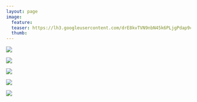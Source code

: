 ```yaml
---
layout: page
image:
  feature:
  teaser: https://lh3.googleusercontent.com/drE8kvTVN9nbN45k6PLjgPdap9c0lRQ6Ge3Vo7dqQwO35vxEiyv6JzTriHKSykNnV2Is4TqybkM_P0ekp0UQLKiGk6ejptixZCAoOIDrYQ0u7yORcqGrN5S59D-I1Ov_4CmSa47_Ki6dhgRKZrDXkkm6-W6Q6Q6ZEqr_iqvMubyuplkyU7RHP-Gi38PV5OB3RrtyIOyEvxu5OAdillFsjwVb3N1eytJTjnMJAu-MqY5kdJbR7uRegtej3egsjSH8Od26CwpfPINa1u2r6U0-xQXSCG6CFXoaI0FbeDnoQjYsPV5l9_F8jwOG6aA136WfCeUXTsKMZQhLz7vbq5FosoGV7jIcWcNLGmz-VmuUhFy2zi6GofBFtdbxPmophQHlCqgZoWM2haAMq37_xktZISjuH5xKxELIk4pdC4E_RGZE-BGj8eJx9WobVt9fBIKemD82TfsbR_aLNo4QaeRrB8nZgCRsZsntmF4wiYHSIHxDhhaiY65Vau4sfP14bGlrg0XhvrPrWkAENckB8lypXYOX3LvoG3V-OY3p71_iQ1o=w245
  thumb:
---
```


[![](https://lh3.googleusercontent.com/KKAkvys72SHOPUZDfiY6fW5SOdEjld6CvLQlE4dmmU9T647kYWUhOv5MYBE56-LgYhpLIO7sgqX4G0OUt0L-rZoCFc8Q98TB7DFz0_Pm8MG2_xA2s4cThnXDBv3-2QlLZX5hWBHv5-irbMOF77NgyM46xXVi75dvntggBzdwjnudQI5x_HeLPbEBpj5rKFVpVR7KOuZV81K6-T_8YyV6zsarOz0gih22Snob-NIQNHZ47ejMcoBQmarNTDeiWl4dKRs_4Dy9l-CKngCrMaev9M5w8VA0rjyzphbSjVe8iinJ3-_ZsHavVDdpC2xHmopWxSezbfeCbeGWpezhk1zD3epPaVGgswuMhp-VJS1Rcv1-YeTqoyZ1qGxoKQB9FlS9U4V1ugU9xvkC4a8CM6dVTm1c3QtbHZjs-mZFj3oZke_bFR7FJxmUxoJa-9NpbthDQCgTu-hrU4mkC7ApAvRb99vm7AUUEAcmJW-ZkUIwJKRqjrYsh4UtvOghbdiI3ejqlJ5xKNAuQCOfGk1sxbOiJkwnGE0VUoyBSxj-hR_kupw=w800)](https://lh3.googleusercontent.com/KKAkvys72SHOPUZDfiY6fW5SOdEjld6CvLQlE4dmmU9T647kYWUhOv5MYBE56-LgYhpLIO7sgqX4G0OUt0L-rZoCFc8Q98TB7DFz0_Pm8MG2_xA2s4cThnXDBv3-2QlLZX5hWBHv5-irbMOF77NgyM46xXVi75dvntggBzdwjnudQI5x_HeLPbEBpj5rKFVpVR7KOuZV81K6-T_8YyV6zsarOz0gih22Snob-NIQNHZ47ejMcoBQmarNTDeiWl4dKRs_4Dy9l-CKngCrMaev9M5w8VA0rjyzphbSjVe8iinJ3-_ZsHavVDdpC2xHmopWxSezbfeCbeGWpezhk1zD3epPaVGgswuMhp-VJS1Rcv1-YeTqoyZ1qGxoKQB9FlS9U4V1ugU9xvkC4a8CM6dVTm1c3QtbHZjs-mZFj3oZke_bFR7FJxmUxoJa-9NpbthDQCgTu-hrU4mkC7ApAvRb99vm7AUUEAcmJW-ZkUIwJKRqjrYsh4UtvOghbdiI3ejqlJ5xKNAuQCOfGk1sxbOiJkwnGE0VUoyBSxj-hR_kupw=s0)

[![](https://lh3.googleusercontent.com/3XblgeG_5-kKuQn2-jp6zPf9SOod7_grSDZSkGqmccRRpBImj4f9zGrQxiL9xr2yw1Fqu53mps1rdHDimA_WNYh0kmDLw7dHVNLQ39xtd00vpmDK4uerDBlUH8EiW3DE2fWmuD-xGBhs-2ulvcTPnylpt7HgFa5sYmbvCTN-3D9MZmEd5gNODz9fNfxgcsM_vkTLKdfwspqT81r_nvYaUP62HzMJNjngcVkiRfx5MccakeSKC7um3F3KNdNvfcgja2KPHUjpfjVGsF06G4GISITRYjPMD9py736Swn2ad7Uul2kbLNDtGNl9r68f_SrgmFHkAXUTOzGvJXccbE-hLZ4gajYQPKy0zvm6iNnN-3amEIFDx2tG4npMo2HeaHyWV86aGUWL69Bi2eH5MBRzp9AtScI-HEEYdSlllbtZAAXgniK9xpu8KyO86l2fpFLQp3YLWuYvxQFOSQwJVPfRZihAzmQxFzNree7XAKsxM5ByS3vKbm1bL64myRdi4Q4KILISC1Vxvf0VAFcYFiHyuCJtQ2a0-dsUHvkdtesP4Kc=w800)](https://lh3.googleusercontent.com/3XblgeG_5-kKuQn2-jp6zPf9SOod7_grSDZSkGqmccRRpBImj4f9zGrQxiL9xr2yw1Fqu53mps1rdHDimA_WNYh0kmDLw7dHVNLQ39xtd00vpmDK4uerDBlUH8EiW3DE2fWmuD-xGBhs-2ulvcTPnylpt7HgFa5sYmbvCTN-3D9MZmEd5gNODz9fNfxgcsM_vkTLKdfwspqT81r_nvYaUP62HzMJNjngcVkiRfx5MccakeSKC7um3F3KNdNvfcgja2KPHUjpfjVGsF06G4GISITRYjPMD9py736Swn2ad7Uul2kbLNDtGNl9r68f_SrgmFHkAXUTOzGvJXccbE-hLZ4gajYQPKy0zvm6iNnN-3amEIFDx2tG4npMo2HeaHyWV86aGUWL69Bi2eH5MBRzp9AtScI-HEEYdSlllbtZAAXgniK9xpu8KyO86l2fpFLQp3YLWuYvxQFOSQwJVPfRZihAzmQxFzNree7XAKsxM5ByS3vKbm1bL64myRdi4Q4KILISC1Vxvf0VAFcYFiHyuCJtQ2a0-dsUHvkdtesP4Kc=s0)

[![](https://lh3.googleusercontent.com/nd90Q1qs0iFgRR0XxzwMyL9809NePKECWwPPmfKSW64aryD7sgsj8jgl3dItJTemBtukjODzlviatd1bWnvY6OuNNdiy-zfkHDbP9BZ5VWy2tlVPfQGkpqJS3YNARfYxiqPsWczddfnKWVDZ7OR-y61yknZEOJ-w94ELyTB3prVxLu6qKGQBkrQCBWQ01gIe2ae2cFTk4X5I8ygiGscjNyjKlqB9dVtKfRn6R4lc55Vd7N5M0MEn4k4DPBA9njRxNUV8mKWHrjl8Bcgy_y10fYFjr1MdvTDwNXiD7EC-eJAn8OvFX9QTIe1WoolDaLyhNVUDQQRxhBjyfUIpbuL8B_WUsIb8mKaQILjosNyqlbQkcX6lyIzeOeJ_iSg2jS00PMcj-e2c7GZKOs5tfirAjbVtPDGBKs8sUWXsZOo_e2uds9ObkHbkRVIzQc3_DN9Wrg7oA4FoqKxkOF-c5wsCxV_IOIxthQQaHEXgW-rm5FOR76anGugq21ccZofzDf4bX5hJM5JFFvPdjDrWS8PA3FYcx8YknuwqqkCzrqmKmTM=w800)](https://lh3.googleusercontent.com/nd90Q1qs0iFgRR0XxzwMyL9809NePKECWwPPmfKSW64aryD7sgsj8jgl3dItJTemBtukjODzlviatd1bWnvY6OuNNdiy-zfkHDbP9BZ5VWy2tlVPfQGkpqJS3YNARfYxiqPsWczddfnKWVDZ7OR-y61yknZEOJ-w94ELyTB3prVxLu6qKGQBkrQCBWQ01gIe2ae2cFTk4X5I8ygiGscjNyjKlqB9dVtKfRn6R4lc55Vd7N5M0MEn4k4DPBA9njRxNUV8mKWHrjl8Bcgy_y10fYFjr1MdvTDwNXiD7EC-eJAn8OvFX9QTIe1WoolDaLyhNVUDQQRxhBjyfUIpbuL8B_WUsIb8mKaQILjosNyqlbQkcX6lyIzeOeJ_iSg2jS00PMcj-e2c7GZKOs5tfirAjbVtPDGBKs8sUWXsZOo_e2uds9ObkHbkRVIzQc3_DN9Wrg7oA4FoqKxkOF-c5wsCxV_IOIxthQQaHEXgW-rm5FOR76anGugq21ccZofzDf4bX5hJM5JFFvPdjDrWS8PA3FYcx8YknuwqqkCzrqmKmTM=s0)

[![](https://lh3.googleusercontent.com/5lOgz3V12bPzF-uuNWSRSQTUdfQrGamBX1_sgy6KHrHR65qtK9agv3PcVu_vzhOiWaWxs4BvjzTVXo_5Gj6UONyQlhbqrBNevbEoOLY2RKdqyvTEsQr3p-bVQRy821P_NVJKFrt5zIlTxP2yOXuoCgIpRDJrfDDMIeZwakCYTjSeYgstvvrcOgo4c_luujngsppEkCwN14HMnavGRV8a1QESkxxB8_NknaEj8JHVJtMWV6lbtmC2FnJO4IUD9ROFm8EhkvbmKxeVzCMLYJv0Z-QJMMKaKSl9G8ZrLhZk1flH4TWEIvE1a3sNChNLaamzmbhkYWLJoi3SBeFMWde4u2nIKNjg6YWwGq4wzlYLlqGpGI5-h9070hJwlD0FDuiv_8Dg9anraRNkkFsEs_A-ejvI4FFEwiCH8B6wQah1qX2ZwUQb7voHdxOMm4uzUmfao_49toK6dQh6MFVSL1A1S_5Sej87pWRyA1QHH_zudzZoNmy5UwtOVNHUTlDYd0zkgyWqKpQ10kJzib6a5eGM4NYozPXPZUbE4gjzysWyEWA=w800)](https://lh3.googleusercontent.com/5lOgz3V12bPzF-uuNWSRSQTUdfQrGamBX1_sgy6KHrHR65qtK9agv3PcVu_vzhOiWaWxs4BvjzTVXo_5Gj6UONyQlhbqrBNevbEoOLY2RKdqyvTEsQr3p-bVQRy821P_NVJKFrt5zIlTxP2yOXuoCgIpRDJrfDDMIeZwakCYTjSeYgstvvrcOgo4c_luujngsppEkCwN14HMnavGRV8a1QESkxxB8_NknaEj8JHVJtMWV6lbtmC2FnJO4IUD9ROFm8EhkvbmKxeVzCMLYJv0Z-QJMMKaKSl9G8ZrLhZk1flH4TWEIvE1a3sNChNLaamzmbhkYWLJoi3SBeFMWde4u2nIKNjg6YWwGq4wzlYLlqGpGI5-h9070hJwlD0FDuiv_8Dg9anraRNkkFsEs_A-ejvI4FFEwiCH8B6wQah1qX2ZwUQb7voHdxOMm4uzUmfao_49toK6dQh6MFVSL1A1S_5Sej87pWRyA1QHH_zudzZoNmy5UwtOVNHUTlDYd0zkgyWqKpQ10kJzib6a5eGM4NYozPXPZUbE4gjzysWyEWA=s0)

[![](https://lh3.googleusercontent.com/uHxyhIRPtbcF4qsqc9p-D4mZxCOohcpPfBJLV6cFWD_dTttHpP3aBRxybFCPrBerccieuUKYwHwjFvTkBfkkvfoAsu1TnyaqEvKhYqkw5FnB19DsC8BxCjrsUaLfJeHmynVRQkUxZG9vCQE0RJBZ3u6opQCmDt7kWmDXwINAtMGuBMsjolNHtRHwaF4v_0HkfIAd0L_YGzaq79OlxewlU78qgzKWt8pa9UqOwpuap7gjY_t1JCFRc46nANoVHetw0VyPwEdVJ0joACTSXTUWM6Y2jU2THWFX6PWMDqSY55aCsMS2iqDpnhNhZZUkHK48ILCPUt4L7tV5tDEX9jutoOroQt7eQ7f0KrM0XVeEhgEU66GYQlm3CLvYYUmgobrxvo9UTLwVgfX_hQq8W7IA8OvAcXkOSCguT_s1ZoKy5FnRJKOOus_-5dzbj5NV45cMrowornFHgubFbmFlH_TQ8MqARytipmajdFlgwf79upwAAypyOeDyWIrh05WVYhzOdRaIT4eKZy3B4Zz0fA871Gc4cK6IyWW4OWM0i9QPqHw=w800)](https://lh3.googleusercontent.com/uHxyhIRPtbcF4qsqc9p-D4mZxCOohcpPfBJLV6cFWD_dTttHpP3aBRxybFCPrBerccieuUKYwHwjFvTkBfkkvfoAsu1TnyaqEvKhYqkw5FnB19DsC8BxCjrsUaLfJeHmynVRQkUxZG9vCQE0RJBZ3u6opQCmDt7kWmDXwINAtMGuBMsjolNHtRHwaF4v_0HkfIAd0L_YGzaq79OlxewlU78qgzKWt8pa9UqOwpuap7gjY_t1JCFRc46nANoVHetw0VyPwEdVJ0joACTSXTUWM6Y2jU2THWFX6PWMDqSY55aCsMS2iqDpnhNhZZUkHK48ILCPUt4L7tV5tDEX9jutoOroQt7eQ7f0KrM0XVeEhgEU66GYQlm3CLvYYUmgobrxvo9UTLwVgfX_hQq8W7IA8OvAcXkOSCguT_s1ZoKy5FnRJKOOus_-5dzbj5NV45cMrowornFHgubFbmFlH_TQ8MqARytipmajdFlgwf79upwAAypyOeDyWIrh05WVYhzOdRaIT4eKZy3B4Zz0fA871Gc4cK6IyWW4OWM0i9QPqHw=s0)
